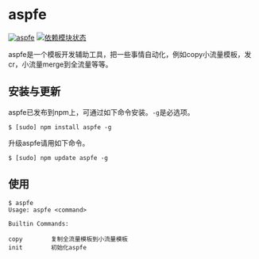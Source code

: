 aspfe
==========

[![aspfe](https://d25lcipzij17d.cloudfront.net/badge.png?title=npm&type=3d&v=0.0.1-6)](https://npmjs.org/package/aspfe)
[![依赖模块状态](https://david-dm.org/ielgnaw/aspfe.png)](https://david-dm.org/ielgnaw/aspfe)

aspfe是一个模板开发辅助工具，把一些事情自动化，例如copy小流量模板，发cr，小流量merge到全流量等等。


安装与更新
-------

aspfe已发布到npm上，可通过如下命令安装。`-g`是必选项。

    $ [sudo] npm install aspfe -g

升级aspfe请用如下命令。

    $ [sudo] npm update aspfe -g

使用
------

    $ aspfe
    Usage: aspfe <command>

    Builtin Commands:

    copy        复制全流量模板到小流量模板
    init        初始化aspfe
